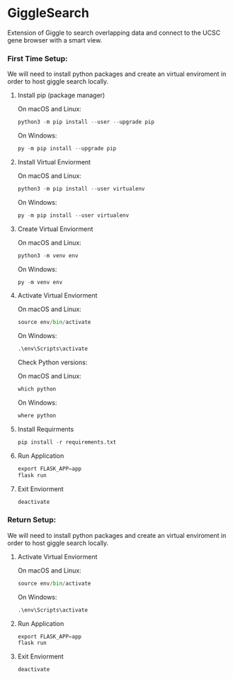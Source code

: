 # GiggleSearch
Extension of Giggle to search overlapping data and connect to the UCSC gene browser with a smart view.

### First Time Setup:
We will need to install python packages and create an virtual enviroment in order to host giggle search locally.

1. Install pip (package manager)

    On macOS and Linux:
    ```python
    python3 -m pip install --user --upgrade pip
    ```


    On Windows:
    ```python
    py -m pip install --upgrade pip
    ```

2. Install Virtual Enviorment

    On macOS and Linux:
    ```python
    python3 -m pip install --user virtualenv
    ```

    On Windows:
    ```python
    py -m pip install --user virtualenv
    ```

3. Create Virtual Enviorment

    On macOS and Linux:
    ```python
    python3 -m venv env
    ```

    On Windows:
    ```python
    py -m venv env
    ```


4. Activate Virtual Enviorment

    On macOS and Linux:
    ```python
    source env/bin/activate
    ```

    On Windows:
    ```python
    .\env\Scripts\activate
    ```

    Check Python versions:
    
    On macOS and Linux:
    ```python
    which python
    ```

    On Windows:
    ```python
    where python
    ```

5. Install Requirments

    ```python
    pip install -r requirements.txt
    ```

6. Run Application
    ```python
    export FLASK_APP=app
    flask run
    ```
7. Exit Enviorment
    ```python
    deactivate
    ```


### Return Setup:
We will need to install python packages and create an virtual enviroment in order to host giggle search locally.

1. Activate Virtual Enviorment

    On macOS and Linux:
    ```python
    source env/bin/activate
    ```

    On Windows:
    ```python
    .\env\Scripts\activate
    ```

2. Run Application
    ```python
    export FLASK_APP=app
    flask run
    ```
3. Exit Enviorment
    ```python
    deactivate
    ```